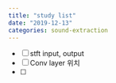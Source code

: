 ```yaml
---
title: "study list"
date: "2019-12-13"
categories: sound-extraction
---
```


* [ ] stft input, output
* [ ] Conv layer 위치
* [ ] 
  
